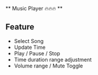 ** Music Player 🔥🔥🔥 **
## Feature
 - Select Song
 - Update Time
 - Play / Pause / Stop
 - Time duration range adjustment
 - Volume range / Mute Toggle

